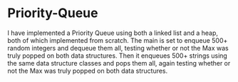 Priority-Queue
==============

I have implemented a Priority Queue using both a linked list and a heap, both of which implemented from scratch. 
The main is set to enqueue 500+ random integers and dequeue them all, testing whether or not the Max was truly popped 
on both data structures. Then it enqueues 500+ strings using the same data structure classes and pops them all, again 
testing whether or not the Max was truly popped on both data structures.
